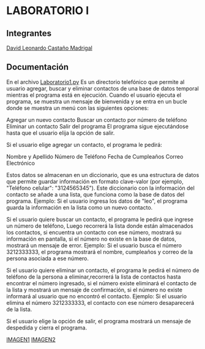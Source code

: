 # LABORATORIO I
## Integrantes
[David Leonardo Castaño Madrigal](https://github.com/IngleonardocM) 
 
 ## Documentación
En el archivo [Laboratorio1.py](/Laboratorio1/Laboratorio1.py) Es un directorio telefónico que permite al usuario agregar, buscar y eliminar contactos de una base de datos temporal mientras el programa está en ejecución.
Cuando el usuario ejecuta el programa, se muestra un mensaje de bienvenida y se entra en un bucle donde se muestra un menú con las siguientes opciones:

Agregar un nuevo contacto
Buscar un contacto por número de teléfono
Eliminar un contacto
Salir del programa
El programa sigue ejecutándose hasta que el usuario elija la opción de salir.

Si el usuario elige agregar un contacto, el programa le pedirá:

Nombre y Apellido
Número de Teléfono
Fecha de Cumpleaños
Correo Electrónico

Estos datos se almacenan en un diccionario, que es una estructura de datos que permite guardar información en formato clave-valor (por ejemplo, "Teléfono celular": "3124565345").
Este diccionario con la información del contacto se añade a una lista, que funciona como la base de datos del programa.
Ejemplo: Si el usuario ingresa los datos de "leo", el programa guarda la información en la lista como un nuevo contacto.

Si el usuario quiere buscar un contacto, el programa le pedirá que ingrese un número de teléfono, Luego recorrerá la lista donde están almacenados los contactos, si encuentra un contacto con ese número, mostrará su información en pantalla, si el número no existe en la base de datos, mostrará un mensaje de error.
Ejemplo: Si el usuario busca el número 3212333333, el programa mostrará el nombre, cumpleaños y correo de la persona asociada a ese número.

Si el usuario quiere eliminar un contacto, el programa le pedirá el número de teléfono de la persona a eliminar,recorrerá la lista de contactos hasta encontrar el número ingresado, si el número existe eliminará el contacto de la lista y mostrará un mensaje de confirmación, si el número no existe informará al usuario que no encontró el contacto.
Ejemplo: Si el usuario elimina el número 3212333333, el contacto con ese número desaparecerá de la lista.

Si el usuario elige la opción de salir, el programa mostrará un mensaje de despedida y cierra el programa.

[IMAGEN1](/Laboratorio1/IMAGENES/LABPARTE1.png)
[IMAGEN2](/Laboratorio1/IMAGENES/LABPARTE2.png)
